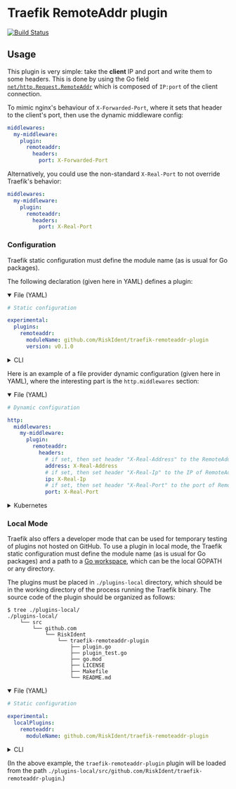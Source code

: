 # Traefik RemoteAddr plugin

[![Build Status](https://github.com/RiskIdent/traefik-remoteaddr-plugin/workflows/Main/badge.svg?branch=master)](https://github.com/RiskIdent/traefik-remoteaddr-plugin/actions)

## Usage

This plugin is very simple: take the **client** IP and port and write them to some headers.
This is done by using the Go field [`net/http.Request.RemoteAddr`](https://pkg.go.dev/net/http#Request)
which is composed of `IP:port` of the client connection.

To mimic nginx's behaviour of `X-Forwarded-Port`, where it sets that header to the client's port, then use the dynamic middleware config:

```yaml
middlewares:
  my-middleware:
    plugin:
      remoteaddr:
        headers:
          port: X-Forwarded-Port
```

Alternatively, you could use the non-standard `X-Real-Port` to not override Traefik's behavior:

```yaml
middlewares:
  my-middleware:
    plugin:
      remoteaddr:
        headers:
          port: X-Real-Port
```

### Configuration

Traefik static configuration must define the module name (as is usual for Go packages).

The following declaration (given here in YAML) defines a plugin:

<details open><summary>File (YAML)</summary>

```yaml
# Static configuration

experimental:
  plugins:
    remoteaddr:
      moduleName: github.com/RiskIdent/traefik-remoteaddr-plugin
      version: v0.1.0
```

</details>

<details><summary>CLI</summary>

```bash
# Static configuration

--experimental.plugins.remoteaddr.moduleName=github.com/RiskIdent/traefik-remoteaddr-plugin
--experimental.plugins.remoteaddr.version=v0.1.0
```

</details>

Here is an example of a file provider dynamic configuration (given here in YAML), where the interesting part is the `http.middlewares` section:

<details open><summary>File (YAML)</summary>

```yaml
# Dynamic configuration

http:
  middlewares:
    my-middleware:
      plugin:
        remoteaddr:
          headers:
            # if set, then set header "X-Real-Address" to the RemoteAddr (e.g "192.168.1.2:1234")
            address: X-Real-Address
            # if set, then set header "X-Real-Ip" to the IP of RemoteAddr (e.g "192.168.1.2")
            ip: X-Real-Ip
            # if set, then set header "X-Real-Port" to the port of RemoteAddr (e.g "1234")
            port: X-Real-Port
```

</details>

<details><summary>Kubernetes</summary>

```yaml
# Dynamic configuration

apiVersion: traefik.io/v1alpha1
kind: Middleware
metadata:
  name: my-middleware
spec:
  plugin:
    remoteaddr:
      headers:
        # if set, then set header "X-Real-Address" to the RemoteAddr (e.g "192.168.1.2:1234")
        address: X-Real-Address
        # if set, then set header "X-Real-Ip" to the IP of RemoteAddr (e.g "192.168.1.2")
        ip: X-Real-Ip
        # if set, then set header "X-Real-Port" to the port of RemoteAddr (e.g "1234")
        port: X-Real-Port
```

</details>

### Local Mode

Traefik also offers a developer mode that can be used for temporary testing of plugins not hosted on GitHub.
To use a plugin in local mode, the Traefik static configuration must define the module name (as is usual for Go packages) and a path to a [Go workspace](https://golang.org/doc/gopath_code.html#Workspaces), which can be the local GOPATH or any directory.

The plugins must be placed in `./plugins-local` directory,
which should be in the working directory of the process running the Traefik binary.
The source code of the plugin should be organized as follows:

```console
$ tree ./plugins-local/
./plugins-local/
    └── src
        └── github.com
            └── RiskIdent
                └── traefik-remoteaddr-plugin
                    ├── plugin.go
                    ├── plugin_test.go
                    ├── go.mod
                    ├── LICENSE
                    ├── Makefile
                    └── README.md
```

<details open><summary>File (YAML)</summary>

```yaml
# Static configuration

experimental:
  localPlugins:
    remoteaddr:
      moduleName: github.com/RiskIdent/traefik-remoteaddr-plugin
```

</details>

<details><summary>CLI</summary>

```bash
# Static configuration

--experimental.localPlugins.remoteaddr.moduleName=github.com/RiskIdent/traefik-remoteaddr-plugin
```

</details>

(In the above example, the `traefik-remoteaddr-plugin` plugin will be loaded from the path `./plugins-local/src/github.com/RiskIdent/traefik-remoteaddr-plugin`.)
